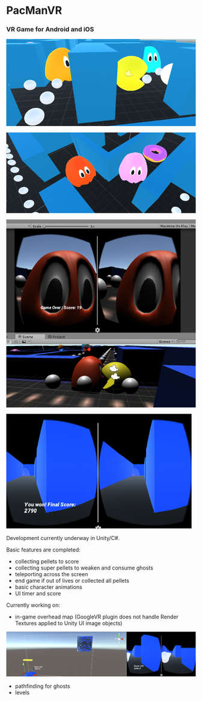 # PacManVR

### VR Game for Android and iOS

![PacGhost](/img/pacman_orange_cyan.PNG)

![PinkRed](/img/pink_red.PNG)

![PacManDead](/img/pacman_dead.PNG)

![PacManWon](/img/FinalScore.PNG)

Development currently underway in Unity/C#.

Basic features are completed:
* collecting pellets to score
* collecting super pellets to weaken and consume ghosts
* teleporting across the screen
* end game if out of lives or collected all pellets
* basic character animations 
* UI timer and score

Currently working on:
* in-game overhead map (GoogleVR plugin does not handle Render Textures applied to Unity UI image objects)

![DisplayMapBad](/img/overheadmap_notworking.PNG)

* pathfinding for ghosts
* levels